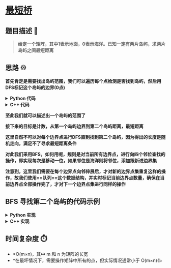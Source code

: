 # [最短桥](https://leetcode.cn/problems/shortest-bridge)

## 题目描述 🚀
> **给定一个矩阵，其中1表示地面，0表示海洋。已知一定有两片岛屿，求两片岛屿之间最短距离**

## 思路 ♾️
**首先肯定是需要找出岛屿范围，我们可以遍历每个点检测是否找到岛屿，然后用DFS标记这个岛屿的边界(0点)**


<details>
  <summary><strong>Python 代码</strong></summary>

```python
class Solution(object):
    def shortestBridge(self, grid):

        rows = len(grid)
        cols = len(grid[0])
        queue = deque()
        direction = [(-1,0), (1,0), (0,1), (0,-1)]

        def dfs(row, col):

            # 边界检查
            if row < 0 or row >= rows or col < 0 or col >= cols:
                return

            # 如果不是陆地，且遇到海洋时加入队列，直接返回
            if grid[row][col] != 1:
                if grid[row][col] == 0:
                    queue.append((row, col))
                return

            grid[row][col] = 2  # 标记已访问

            for dx, dy in direction:
            
                new_row = row + dy  # dy用在行上
                new_col = col + dx  # dx用在列上
                dfs(new_row, new_col)#递归

        # 找到第一个岛屿并进行深度优先搜索

        found = False#条件锚点

        for i in range(rows):
        
            if found:
                break

            for j in range(cols):
                if grid[i][j] == 1:#已找到第一个岛屿
                    dfs(i, j)
                    found = True#更新锚点
                    break
```

</details>

<details>
  <summary><strong>C++ 代码</strong></summary>

```c++
#include <vector>
#include <queue>
using namespace std;

class Solution {
public:
    int shortestBridge(vector<vector<int>>& grid) {
        int rows = grid.size(), cols = grid[0].size();
        queue<pair<int, int>> q;
        bool found = false;
        // 使用 lambda 函数实现 DFS，标记第一个岛屿，同时将边界海洋点加入队列 📌
        auto dfs = [&](auto &self, int r, int c) -> void {
            if (r < 0 || r >= rows || c < 0 || c >= cols)
                return;
            if (grid[r][c] != 1) {
                if (grid[r][c] == 0)
                    q.push({r, c});
                return;
            }
            grid[r][c] = 2;  // 标记已访问✅
            int dr[4] = {-1, 1, 0, 0};
            int dc[4] = {0, 0, 1, -1};
            for (int i = 0; i < 4; i++) {
                self(self, r + dr[i], c + dc[i]);
            }
        };
        
        // 找到第一个岛屿进行 DFS 标记
        for (int i = 0; i < rows && !found; i++) {
            for (int j = 0; j < cols; j++) {
                if (grid[i][j] == 1) {
                    dfs(dfs, i, j);
                    found = true;
                    break;
                }
            }
        }
```

</details>

**至此我们就可以描述出一个岛屿的范围了**

**接下来的目标是计数，从第一个岛屿边界到第二个岛屿距离，最短距离**

**这里自然不可以对每个边界点进行DFS直到找到第二个岛屿，因为得出的长度是随机走向，满足不了寻求最短距离条件**

**对此我们采用BFS，如何用呢，规则是对当前所有边界点，进行向四个邻位查找的操作，即实现每次是移动一位，如果邻位是海洋则将邻位，添加跟新进边界集**

**注意到，这里我们需要在每个边界点向邻伸展后，才对新的边界点集重复这样的操作，故我们使用==队列==这个数据结构，并实时标记当前边界点数量，确保在当前边界点全部操作完了，才对下一个边界点集进行同样的操作**

## BFS 寻找第二个岛屿的代码示例


<details>
  <summary><strong>Python 实现</strong></summary>

```python
level = 0#桥长度，也可以说是BFS深度
        # 使用BFS逐层扩展寻找第二个岛
        while queue:

            length = len(queue)#计数当前边界点数量
            level += 1

            for _ in range(length):

                row, col = queue.popleft()
                for dx, dy in direction:

                    new_row = row + dy
                    new_col = col + dx
                    # 检查边界
                    if new_row < 0 or new_row >= rows or new_col < 0 or new_col >= cols:

                        continue

                    if grid[new_row][new_col] == 1:#找到第二个岛屿
                        return level

                    elif grid[new_row][new_col] == 0:#如果是海洋 
                        grid[new_row][new_col] = 2   #标记已访问
                        queue.append((new_row, new_col))#添加，更新入新的边界集

        return level
```

</details>

<details>
  <summary><strong>C++ 实现</strong></summary>

```c++
// 使用 BFS 从边界海洋点逐层扩展，寻找第二个岛屿
int level = 0;
int dr[4] = {-1, 1, 0, 0};
int dc[4] = {0, 0, 1, -1};
while (!q.empty()) {
    int len = q.size();
    level++;
    for (int i = 0; i < len; i++) {
        auto cur = q.front();
        q.pop();
        int r = cur.first, c = cur.second;
        for (int d = 0; d < 4; d++) {
            int new_r = r + dr[d];
            int new_c = c + dc[d];
            if (new_r < 0 || new_r >= rows || new_c < 0 || new_c >= cols)
                continue;
            if (grid[new_r][new_c] == 1)
                return level;
            if (grid[new_r][new_c] == 0) {
                grid[new_r][new_c] = 2;
                q.push({new_r, new_c});
            }
        }
    }
}
        
return level;
```

</details>

## 时间复杂度 ⏱️
- *O(m×n)，其中 m 和 n 为矩阵的长宽  
- *在最坏情况下，需要操作矩阵中所有的点，但实际情况通常小于 O(m×n)👍

